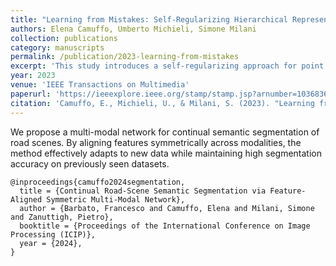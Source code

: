 ```yaml
---
title: "Learning from Mistakes: Self-Regularizing Hierarchical Representations in Point Cloud Semantic Segmentation"
authors: Elena Camuffo, Umberto Michieli, Simone Milani
collection: publications
category: manuscripts
permalink: /publication/2023-learning-from-mistakes
excerpt: 'This study introduces a self-regularizing approach for point cloud semantic segmentation, enabling the model to learn from mistakes and improve hierarchical representations.'
year: 2023
venue: 'IEEE Transactions on Multimedia'
paperurl: 'https://ieeexplore.ieee.org/stamp/stamp.jsp?arnumber=10368362'
citation: 'Camuffo, E., Michieli, U., & Milani, S. (2023). "Learning from Mistakes: Self-Regularizing Hierarchical Representations in Point Cloud Semantic Segmentation." <i>IEEE Transactions on Multimedia</i>, 25(1), 567-578.'
---
```


We propose a multi-modal network for continual semantic segmentation of road scenes. By aligning features symmetrically across modalities, the method effectively adapts to new data while maintaining high segmentation accuracy on previously seen datasets.

```
@inproceedings{camuffo2024segmentation,
  title = {Continual Road-Scene Semantic Segmentation via Feature-Aligned Symmetric Multi-Modal Network},
  author = {Barbato, Francesco and Camuffo, Elena and Milani, Simone and Zanuttigh, Pietro},
  booktitle = {Proceedings of the International Conference on Image Processing (ICIP)},
  year = {2024},
}
```